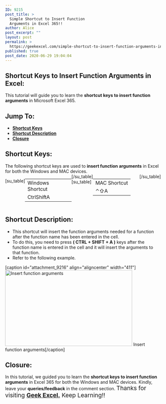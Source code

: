 ```yaml
---
ID: 9215
post_title: >
  Simple Shortcut to Insert Function
  Arguments in Excel 365!!
author: Alice
post_excerpt: ""
layout: post
permalink: >
  https://geekexcel.com/simple-shortcut-to-insert-function-arguments-in-excel-365/
published: true
post_date: 2020-06-29 19:04:04
---
```

<h2>Shortcut Keys to Insert Function Arguments in Excel:</h2>
This tutorial will guide you to learn the <strong>shortcut keys to insert function arguments</strong> in Microsoft Excel 365.
<h2>Jump To:</h2>
<ul>
 	<li><strong><a href="#1">Shortcut Keys</a></strong></li>
 	<li><strong><a href="#2">Shortcut Description</a></strong></li>
 	<li><strong><a href="#3">Closure</a></strong></li>
</ul>
<h2 id="1">Shortcut Keys:</h2>
The following shortcut keys are used to <strong>insert function arguments</strong> in Excel for both the Windows and MAC devices.
<div style="display: flex;">

[su_table]
<table>
<tbody>
<tr>
<td>Windows Shortcut</td>
</tr>
<tr>
<td style="display: flex;"><span class="key-flex"><span class="win-key" style="width: 120px;"><span class="custom-span-key">Ctrl</span></span></span><span class="key-flex"><span class="win-key" style="width: 120px;"><span class="custom-span-key">Shift</span></span></span><span class="key-flex"><span class="win-key"><span class="custom-span-key">A</span></span></span></td>
</tr>
</tbody>
</table>
[/su_table]
[su_table]
<table style="float: right;">
<tbody>
<tr>
<td>MAC Shortcut</td>
</tr>
<tr>
<td style="display: flex;"><span class="key-flex"><span class="mac-key"><span class="custom-span-key">⌃</span></span></span><span class="key-flex"><span class="mac-key"><span class="custom-span-key">⇧</span></span></span><span class="key-flex"><span class="mac-key"><span class="custom-span-key">A</span></span></span></td>
</tr>
</tbody>
</table>
[/su_table]

</div>
<h2 id="2">Shortcut Description:</h2>
<ul>
 	<li>This shortcut will insert the function arguments needed for a function after the function name has been entered in the cell.</li>
 	<li>To do this, you need to press <strong>( CTRL + SHIFT + A )</strong> keys after the function name is entered in the cell and it will insert the arguments to that function.</li>
 	<li>Refer to the following example.</li>
</ul>
[caption id="attachment_9216" align="aligncenter" width="411"]<img class="size-full wp-image-9216" src="https://geekexcel.com/wp-content/uploads/2020/06/ezgif.com-optimize-76.gif" alt="Insert function arguments" width="411" height="246" /> Insert function arguments[/caption]
<h2 id="3">Closure:</h2>
In this tutorial, we guided you to learn the <strong>shortcut keys to insert function arguments</strong> in Excel 365 for both the Windows and MAC devices. Kindly, leave your <strong>queries/feedback</strong> in the comment section. <span style="font-size: 19px;">Thanks for visiting <strong><a href="https://geekexcel.com/">Geek Excel.</a></strong> Keep Learning!!</span>